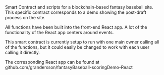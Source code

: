 Smart Contract and scripts for a blockchain-based fantasy baseball site. This specific contract corresponds to a demo showing the post-draft process on the site.

All functions have been built into the front-end React app. A lot of the functionality of the React app centers around events.

This smart contract is currently setup to run with one main owner calling all of the functions, but it could easily be changed to work with each user calling it directly.

The corresponding React app can be found at github.com/grandersson/fantasyBaseball-scoringDemo-React
